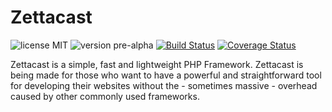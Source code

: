 # Zettacast
![license MIT](https://img.shields.io/badge/license-MIT-lightgrey.svg)
![version pre-alpha](https://img.shields.io/badge/version-pre--alpha-green.svg)
[![Build Status](https://travis-ci.org/rodriados/zettacast.svg?branch=master)](https://travis-ci.org/rodriados/zettacast)
[![Coverage Status](https://coveralls.io/repos/github/rodriados/zettacast/badge.svg)](https://coveralls.io/github/rodriados/zettacast)

Zettacast is a simple, fast and lightweight PHP Framework. Zettacast is being made for those who want to have a powerful and straightforward tool for developing their websites without the - sometimes massive - overhead caused by other commonly used frameworks.
